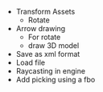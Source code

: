 + Transform Assets
    - Rotate
+ Arrow drawing
    - For rotate
    - draw 3D model
+ Save as xml format
+ Load file
+ Raycasting in engine
+ Add picking using a fbo
